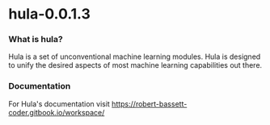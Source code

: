 # hula-0.0.1.3

### What is hula?

Hula is a set of unconventional machine learning modules. Hula is designed to unify the desired aspects of most machine learning capabilities out there. 

### Documentation

For Hula's documentation visit https://robert-bassett-coder.gitbook.io/workspace/
